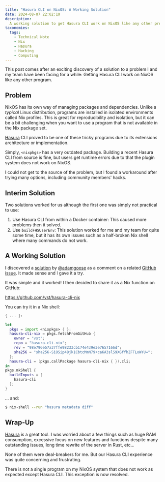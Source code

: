 ```yaml
---
title: "Hasura CLI on NixOS: A Working Solution"
date: 2024-08-07 22:02:10
description:
  A working solution to get Hasura CLI work on NixOS like any other program.
taxonomies:
  tags:
    - Technical Note
    - Nix
    - Hasura
    - Hacking
    - Computing
---
```


This post comes after an exciting discovery of a solution to a problem I and my
team have been facing for a while: Getting Hasura CLI work on NixOS like any
other program.

<!-- more -->

## Problem

NixOS has its own way of managing packages and dependencies. Unlike a _typical_
Linux distribution, programs are installed in isolated environments called Nix
profiles. This is great for reproducibility and isolation, but it can be a bit
challenging when you want to use a program that is not available in the Nix
package set.

[Hasura] CLI proved to be one of these tricky programs due to its extensions
architecture or implementation.

Simply, `<nixpkgs>` has a very outdated package. Building a recent Hasura CLI
from source is fine, but users get runtime errors due to that the plugin system
does not work on NixOS.

I could not get to the source of the problem, but I found a workaround after
trying many options, including community members' hacks.

## Interim Solution

Two solutions worked for us although the first one was simply not practical to
use:

1. Use Hasura CLI from within a Docker container: This caused more problems then
   it solved.
2. Use `buildFHSUserEnv`: This solution worked for me and my team for quite some
   time, but it has its own issues such as a half-broken Nix shell where many
   commands do not work.

## A Working Solution

I discovered a [solution] by [@adamgoose] as a comment on a related [GitHub
issue]. It made sense and I gave it a try.

It was simple and it worked! I then decided to share it as a Nix function on
GitHub:

<https://github.com/vst/hasura-cli-nix>

You can try it in a Nix shell:

```nix
{ ... }:

let
  pkgs = import <nixpkgs> { };
  hasura-cli-nix = pkgs.fetchFromGitHub {
    owner = "vst";
    repo = "hasura-cli-nix";
    rev = "98e796e57a37ffe98233cb174e439e3e7657166d";
    sha256 = "sha256-SiOSip48jk1CbtcMmN79+ca6A3slS9XGffhZFTLoWYU=";
  };
  hasura-cli = (pkgs.callPackage hasura-cli-nix { }).cli;
in
pkgs.mkShell {
  buildInputs = [
    hasura-cli
  ];
}
```

... and:

```sh
$ nix-shell --run "hasura metadata diff"
```

## Wrap-Up

[Hasura] is a great tool. I was worried about a few things such as huge RAM
consumption, excessive focus on new features and functions despite many
outstanding issues, long time rewrite of the server in Rust, etc...

None of them were deal-breakers for me. But our Hasura CLI experience was quite
concerning and frustrating.

There is not a single program on my NixOS system that does not work as expected
except Hasura CLI. This exception is now resolved.

<!-- REFERENCES -->

[Hasura]: https://hasura.io
[@adamgoose]: https://github.com/adamgoose
[solution]:
  https://github.com/hasura/graphql-engine/issues/8441#issuecomment-2055727178
[GitHub issue]: https://github.com/hasura/graphql-engine/issues/8441
